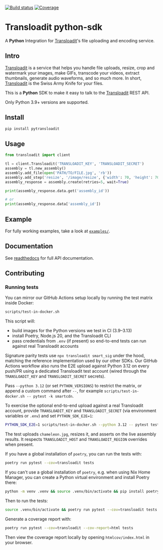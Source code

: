 [![Build status](https://github.com/transloadit/python-sdk/actions/workflows/ci.yml/badge.svg)](https://github.com/transloadit/python-sdk/actions/workflows/ci.yml)
[![Coverage](https://codecov.io/gh/transloadit/python-sdk/branch/main/graph/badge.svg)](https://codecov.io/gh/transloadit/python-sdk)

# Transloadit python-sdk

A **Python** Integration for [Transloadit](https://transloadit.com)'s file uploading and encoding service.

## Intro

[Transloadit](https://transloadit.com) is a service that helps you handle file uploads, resize, crop and watermark your images, make GIFs, transcode your videos, extract thumbnails, generate audio waveforms, and so much more. In short, [Transloadit](https://transloadit.com) is the Swiss Army Knife for your files.

This is a **Python** SDK to make it easy to talk to the [Transloadit](https://transloadit.com) REST API.

Only Python 3.9+ versions are supported.

## Install

```bash
pip install pytransloadit
```

## Usage

```python
from transloadit import client

tl = client.Transloadit('TRANSLOADIT_KEY', 'TRANSLOADIT_SECRET')
assembly = tl.new_assembly()
assembly.add_file(open('PATH/TO/FILE.jpg', 'rb'))
assembly.add_step('resize', '/image/resize', {'width': 70, 'height': 70})
assembly_response = assembly.create(retries=5, wait=True)

print(assembly_response.data.get('assembly_id'))

# or
print(assembly_response.data['assembly_id'])
```

## Example

For fully working examples, take a look at [`examples/`](https://github.com/transloadit/python-sdk/tree/HEAD/examples).

## Documentation

See [readthedocs](https://transloadit.readthedocs.io) for full API documentation.

## Contributing

### Running tests

You can mirror our GitHub Actions setup locally by running the test matrix inside Docker:

```bash
scripts/test-in-docker.sh
```

This script will:

- build images for the Python versions we test in CI (3.9–3.13)
- install Poetry, Node.js 20, and the Transloadit CLI
- pass credentials from `.env` (if present) so end-to-end tests can run against real Transloadit accounts

Signature parity tests use `npx transloadit smart_sig` under the hood, matching the reference implementation used by our other SDKs. Our GitHub Actions workflow also runs the E2E upload against Python 3.12 on every push/PR using a dedicated Transloadit test account (wired through the `TRANSLOADIT_KEY` and `TRANSLOADIT_SECRET` secrets).

Pass `--python 3.12` (or set `PYTHON_VERSIONS`) to restrict the matrix, or append a custom command after `--`, for example `scripts/test-in-docker.sh -- pytest -k smartcdn`.

To exercise the optional end-to-end upload against a real Transloadit account, provide `TRANSLOADIT_KEY` and `TRANSLOADIT_SECRET` (via environment variables or `.env`) and set `PYTHON_SDK_E2E=1`:

```bash
PYTHON_SDK_E2E=1 scripts/test-in-docker.sh --python 3.12 -- pytest tests/test_e2e_upload.py
```

The test uploads `chameleon.jpg`, resizes it, and asserts on the live assembly results. It respects `TRANSLOADIT_HOST` and `TRANSLOADIT_REGION` overrides when present.

If you have a global installation of `poetry`, you can run the tests with:

```bash
poetry run pytest --cov=transloadit tests
```

If you can't use a global installation of `poetry`, e.g. when using Nix Home Manager, you can create a Python virtual environment and install Poetry there:

```bash
python -m venv .venv && source .venv/bin/activate && pip install poetry && poetry install
```

Then to run the tests:

```bash
source .venv/bin/activate && poetry run pytest --cov=transloadit tests
```

Generate a coverage report with:

```bash
poetry run pytest --cov=transloadit --cov-report=html tests
```

Then view the coverage report locally by opening `htmlcov/index.html` in your browser.
